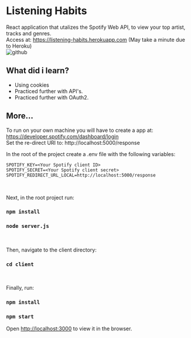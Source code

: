 # Listening Habits

React application that utalizes the Spotify Web API, to view your top artist, tracks
and genres. <br/>
Access at: <https://listening-habits.herokuapp.com>
(May take a minute due to Heroku)<br/>
![github](https://user-images.githubusercontent.com/65715894/91501990-dac51200-e8be-11ea-8796-eaee592f595d.gif)

## What did i learn?

- Using cookies
- Practiced further with API's.
- Practiced further with OAuth2.

## More...

To run on your own machine you will have to create a app at: <https://developer.spotify.com/dashboard/login> <br> Set the re-direct URI to: http://localhost:5000/response

In the root of the project create a .env file with the following variables: <br/>

```
SPOTIFY_KEY=<Your Spotify client ID>
SPOTIFY_SECRET=<Your Spotify client secret>
SPOTIFY_REDIRECT_URL_LOCAL=http://localhost:5000/response
```

<br/>

Next, in the root project run:

### `npm install`

### `node server.js`

<br/>

Then, navigate to the client directory:

### `cd client`

<br/>

Finally, run:

### `npm install`

### `npm start`

Open [http://localhost:3000](http://localhost:3000) to view it in the browser.

